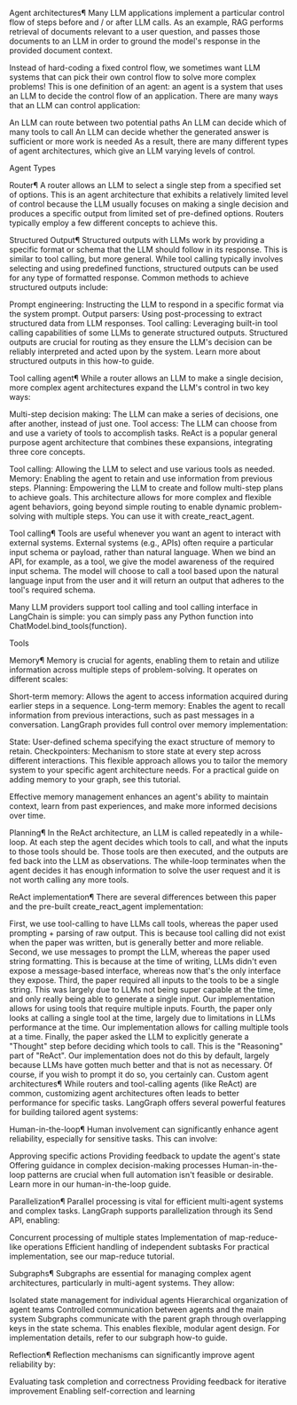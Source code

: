 Agent architectures¶
Many LLM applications implement a particular control flow of steps before and / or after LLM calls. As an example, RAG performs retrieval of documents relevant to a user question, and passes those documents to an LLM in order to ground the model's response in the provided document context.

Instead of hard-coding a fixed control flow, we sometimes want LLM systems that can pick their own control flow to solve more complex problems! This is one definition of an agent: an agent is a system that uses an LLM to decide the control flow of an application. There are many ways that an LLM can control application:

An LLM can route between two potential paths
An LLM can decide which of many tools to call
An LLM can decide whether the generated answer is sufficient or more work is needed
As a result, there are many different types of agent architectures, which give an LLM varying levels of control.

Agent Types

Router¶
A router allows an LLM to select a single step from a specified set of options. This is an agent architecture that exhibits a relatively limited level of control because the LLM usually focuses on making a single decision and produces a specific output from limited set of pre-defined options. Routers typically employ a few different concepts to achieve this.

Structured Output¶
Structured outputs with LLMs work by providing a specific format or schema that the LLM should follow in its response. This is similar to tool calling, but more general. While tool calling typically involves selecting and using predefined functions, structured outputs can be used for any type of formatted response. Common methods to achieve structured outputs include:

Prompt engineering: Instructing the LLM to respond in a specific format via the system prompt.
Output parsers: Using post-processing to extract structured data from LLM responses.
Tool calling: Leveraging built-in tool calling capabilities of some LLMs to generate structured outputs.
Structured outputs are crucial for routing as they ensure the LLM's decision can be reliably interpreted and acted upon by the system. Learn more about structured outputs in this how-to guide.

Tool calling agent¶
While a router allows an LLM to make a single decision, more complex agent architectures expand the LLM's control in two key ways:

Multi-step decision making: The LLM can make a series of decisions, one after another, instead of just one.
Tool access: The LLM can choose from and use a variety of tools to accomplish tasks.
ReAct is a popular general purpose agent architecture that combines these expansions, integrating three core concepts.

Tool calling: Allowing the LLM to select and use various tools as needed.
Memory: Enabling the agent to retain and use information from previous steps.
Planning: Empowering the LLM to create and follow multi-step plans to achieve goals.
This architecture allows for more complex and flexible agent behaviors, going beyond simple routing to enable dynamic problem-solving with multiple steps. You can use it with create_react_agent.

Tool calling¶
Tools are useful whenever you want an agent to interact with external systems. External systems (e.g., APIs) often require a particular input schema or payload, rather than natural language. When we bind an API, for example, as a tool, we give the model awareness of the required input schema. The model will choose to call a tool based upon the natural language input from the user and it will return an output that adheres to the tool's required schema.

Many LLM providers support tool calling and tool calling interface in LangChain is simple: you can simply pass any Python function into ChatModel.bind_tools(function).

Tools

Memory¶
Memory is crucial for agents, enabling them to retain and utilize information across multiple steps of problem-solving. It operates on different scales:

Short-term memory: Allows the agent to access information acquired during earlier steps in a sequence.
Long-term memory: Enables the agent to recall information from previous interactions, such as past messages in a conversation.
LangGraph provides full control over memory implementation:

State: User-defined schema specifying the exact structure of memory to retain.
Checkpointers: Mechanism to store state at every step across different interactions.
This flexible approach allows you to tailor the memory system to your specific agent architecture needs. For a practical guide on adding memory to your graph, see this tutorial.

Effective memory management enhances an agent's ability to maintain context, learn from past experiences, and make more informed decisions over time.

Planning¶
In the ReAct architecture, an LLM is called repeatedly in a while-loop. At each step the agent decides which tools to call, and what the inputs to those tools should be. Those tools are then executed, and the outputs are fed back into the LLM as observations. The while-loop terminates when the agent decides it has enough information to solve the user request and it is not worth calling any more tools.

ReAct implementation¶
There are several differences between this paper and the pre-built create_react_agent implementation:

First, we use tool-calling to have LLMs call tools, whereas the paper used prompting + parsing of raw output. This is because tool calling did not exist when the paper was written, but is generally better and more reliable.
Second, we use messages to prompt the LLM, whereas the paper used string formatting. This is because at the time of writing, LLMs didn't even expose a message-based interface, whereas now that's the only interface they expose.
Third, the paper required all inputs to the tools to be a single string. This was largely due to LLMs not being super capable at the time, and only really being able to generate a single input. Our implementation allows for using tools that require multiple inputs.
Fourth, the paper only looks at calling a single tool at the time, largely due to limitations in LLMs performance at the time. Our implementation allows for calling multiple tools at a time.
Finally, the paper asked the LLM to explicitly generate a "Thought" step before deciding which tools to call. This is the "Reasoning" part of "ReAct". Our implementation does not do this by default, largely because LLMs have gotten much better and that is not as necessary. Of course, if you wish to prompt it do so, you certainly can.
Custom agent architectures¶
While routers and tool-calling agents (like ReAct) are common, customizing agent architectures often leads to better performance for specific tasks. LangGraph offers several powerful features for building tailored agent systems:

Human-in-the-loop¶
Human involvement can significantly enhance agent reliability, especially for sensitive tasks. This can involve:

Approving specific actions
Providing feedback to update the agent's state
Offering guidance in complex decision-making processes
Human-in-the-loop patterns are crucial when full automation isn't feasible or desirable. Learn more in our human-in-the-loop guide.

Parallelization¶
Parallel processing is vital for efficient multi-agent systems and complex tasks. LangGraph supports parallelization through its Send API, enabling:

Concurrent processing of multiple states
Implementation of map-reduce-like operations
Efficient handling of independent subtasks
For practical implementation, see our map-reduce tutorial.

Subgraphs¶
Subgraphs are essential for managing complex agent architectures, particularly in multi-agent systems. They allow:

Isolated state management for individual agents
Hierarchical organization of agent teams
Controlled communication between agents and the main system
Subgraphs communicate with the parent graph through overlapping keys in the state schema. This enables flexible, modular agent design. For implementation details, refer to our subgraph how-to guide.

Reflection¶
Reflection mechanisms can significantly improve agent reliability by:

Evaluating task completion and correctness
Providing feedback for iterative improvement
Enabling self-correction and learning